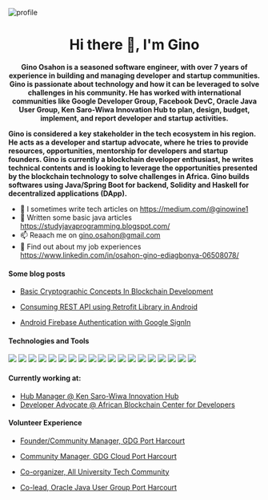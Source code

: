 ![profile](https://user-images.githubusercontent.com/6759031/99658318-a006ec00-2a5f-11eb-92e3-cc12faf14dc6.jpg)

<h1 align="center">Hi there 👋, I'm Gino</h1>

<p align="center"><b>Gino Osahon is a seasoned software engineer, with over 7 years of experience in building and managing developer and startup communities. Gino is passionate about technology and how it can be leveraged to solve challenges in his community. He has worked with international communities like Google Developer Group, Facebook DevC, Oracle Java User Group, Ken Saro-Wiwa Innovation Hub to plan, design, budget, implement, and report developer and startup activities.

Gino is considered a key stakeholder in the tech ecosystem in his region. He acts as a developer and startup advocate, where he tries to provide resources, opportunities, mentorship for developers and startup founders. Gino is currently a blockchain developer enthusiast, he writes technical contents and is looking to leverage the opportunities presented by the blockchain technology to solve challenges in Africa. Gino builds softwares using Java/Spring Boot for backend, Solidity and Haskell for decentralized applications (DApp).</b></p>


- 🌱 I sometimes write tech articles on https://medium.com/@ginowine1
- 👯 Written some basic java articles https://studyjavaprogramming.blogspot.com/
- 📫 Reaach me on gino.osahon@gmail.com
- 🤔 Find out about my job experiences https://www.linkedin.com/in/osahon-gino-ediagbonya-06508078/


#### Some blog posts

- [Basic Cryptographic Concepts In Blockchain Development](https://medium.com/@ginowine1/basic-cryptographic-concepts-in-blockchain-development-8d22e2f50a93)

- [Consuming REST API using Retrofit Library in Android](https://android.jlelse.eu/consuming-rest-api-using-retrofit-library-in-android-ed47aef01ecb)

- [Android Firebase Authentication with Google SignIn](https://android.jlelse.eu/android-firebase-authentication-with-google-signin-3f878d9b7553)


#### Technologies and Tools

<p>
<img src="https://img.shields.io/badge/java-%23ED8B00.svg?&style=for-the-badge&logo=java&logoColor=white"/>
<img src="https://img.shields.io/badge/html5%20-%23E34F26.svg?&style=for-the-badge&logo=html5&logoColor=white"/>
<img src="https://img.shields.io/badge/spring%20-%236DB33F.svg?&style=for-the-badge&logo=spring&logoColor=white"/>
<img src="https://img.shields.io/badge/git%20-%23F05033.svg?&style=for-the-badge&logo=git&logoColor=white"/>
<img src="https://img.shields.io/badge/github%20-%23121011.svg?&style=for-the-badge&logo=github&logoColor=white"/>
<img src="https://img.shields.io/badge/bitbucket%20-%230047B3.svg?&style=for-the-badge&logo=bitbucket&logoColor=white"/>
<img src="https://img.shields.io/badge/firebase%20-%23039BE5.svg?&style=for-the-badge&logo=firebase"/>
<img src="https://img.shields.io/badge/jenkins%20-%232C5263.svg?&style=for-the-badge&logo=jenkins&logoColor=white"/>
<img src="https://img.shields.io/badge/mysql-%2300f.svg?&style=for-the-badge&logo=mysql&logoColor=white"/>
<img src ="https://img.shields.io/badge/MongoDB-%234ea94b.svg?&style=for-the-badge&logo=mongodb&logoColor=white"/>
<img src ="https://img.shields.io/badge/sqlite-%2307405e.svg?&style=for-the-badge&logo=sqlite&logoColor=white"/>
<img src ="https://img.shields.io/badge/android-%2307405e.svg?&style=for-the-badge&logo=android&logoColor=white"/>
<img src ="https://img.shields.io/badge/springboot-%2307405e.svg?&style=for-the-badge&logo=springboot&logoColor=white"/>
<img src ="https://img.shields.io/badge/developer evangelist-%2307405e.svg?&style=for-the-badge&logo=dev&logoColor=white"/>
<img src ="https://img.shields.io/badge/startup evangelist-%2307405e.svg?&style=for-the-badge&logo=dev&logoColor=white"/>
<img src ="https://img.shields.io/badge/tech community builder-%2307405e.svg?&style=for-the-badge&logo=community&logoColor=white"/>
<img src ="https://img.shields.io/badge/hub management-%2307405e.svg?&style=for-the-badge&logo=community&logoColor=white"/>
<img src ="https://img.shields.io/badge/Ethereum-3C3C3D?style=for-the-badge&logo=Ethereum&logoColor=white"/>
<img src ="https://img.shields.io/badge/Solidity-3C3C3D?style=for-the-badge&logo=Ethereum&logoColor=white"/>
  
</p>


#### Currently working at:

- [Hub Manager @ Ken Saro-Wiwa Innovation Hub](https://www.ksinnovationhub.com/)
- [Developer Advocate @ African Blockchain Center for Developers](https://www.abcdevs.com/)


#### Volunteer Experience

- [Founder/Community Manager, GDG Port Harcourt](https://gdg.community.dev/gdg-port-harcourt/)

- [Community Manager, GDG Cloud Port Harcourt](https://gdg.community.dev/gdg-cloud-port-harcourt/)

- [Co-organizer, All University Tech Community](https://twitter.com/AutcNigeria)

- [Co-lead, Oracle Java User Group Port Harcourt](https://www.facebook.com/Java-User-Group-Port-Harcourt-1436358619990281)

<!--
**Ginowine/Ginowine** is a ✨ _special_ ✨ repository because its `README.md` (this file) appears on your GitHub profile.

Here are some ideas to get you started:

- 🔭 I’m currently working on ...
- 🌱 I’m currently learning ...
- 👯 I’m looking to collaborate on ...
- 🤔 https://www.linkedin.com/in/osahon-gino-ediagbonya-06508078/
- 💬 Ask me about ...
- 📫 How to reach me: ...
- 😄 Pronouns: ...
- ⚡ Fun fact: ...
-->
